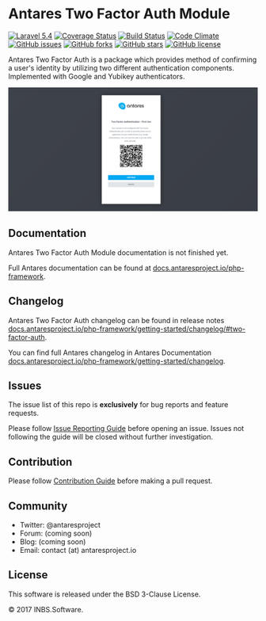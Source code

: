 # Antares Two Factor Auth Module

[![Laravel 5.4](https://img.shields.io/badge/Laravel-5.4-orange.svg)](http://laravel.com)
[![Coverage Status](https://coveralls.io/repos/github/antaresproject/two_factor_auth/badge.svg?branch=0.9.2)](https://coveralls.io/github/antaresproject/two_factor_auth?branch=0.9.2)
[![Build Status](https://travis-ci.org/antaresproject/two_factor_auth.svg?branch=0.9.2)](https://travis-ci.org/antaresproject/two_factor_auth)
[![Code Climate](https://codeclimate.com/github/antaresproject/two_factor_auth/badges/gpa.svg)](https://codeclimate.com/github/antaresproject/two_factor_auth)
[![GitHub issues](https://img.shields.io/github/issues/antaresproject/two_factor_auth.svg)](https://github.com/antaresproject/two_factor_auth/issues)
[![GitHub forks](https://img.shields.io/github/forks/antaresproject/two_factor_auth.svg)](https://github.com/antaresproject/two_factor_auth/network)
[![GitHub stars](https://img.shields.io/github/stars/antaresproject/two_factor_auth.svg)](https://github.com/antaresproject/two_factor_auth/stargazers)
[![GitHub license](https://img.shields.io/badge/license-New%20BSD-blue.svg)](https://raw.githubusercontent.com/antaresproject/two_factor_auth/0.9.2/LICENSE)

Antares Two Factor Auth is a package which provides method of confirming a user's identity by utilizing two different authentication components. Implemented with Google and Yubikey authenticators.

![two_factor_auth](docs/img/two_factor_auth.PNG)

## Documentation

Antares Two Factor Auth Module documentation is not finished yet.

Full Antares documentation can be found at [docs.antaresproject.io/php-framework](http://www.docs.antaresproject.io/php-framework).


## Changelog

Antares Two Factor Auth changelog can be found in release notes [docs.antaresproject.io/php-framework/getting-started/changelog/#two-factor-auth](http://www.docs.antaresproject.io/php-framework/getting-started/changelog#two-factor-auth).

You can find full Antares changelog in Antares Documentation [docs.antaresproject.io/php-framework/getting-started/changelog](http://www.docs.antaresproject.io/php-framework/getting-started/changelog).

## Issues

The issue list of this repo is **exclusively** for bug reports and feature requests.

Please follow [Issue Reporting Guide](http://www.docs.antaresproject.io/php-framework/getting-started/issues-reporting-guide) before opening an issue. Issues not following the guide will be closed without further investigation.

## Contribution

Please follow [Contribution Guide](http://www.docs.antaresproject.io/php-framework/getting-started/contribution-guide) before making a pull request.

## Community

* Twitter: @antaresproject
* Forum: (coming soon)
* Blog: (coming soon)
* Email: contact (at) antaresproject.io


## License

This software is released under the BSD 3-Clause License.

© 2017 INBS.Software.
